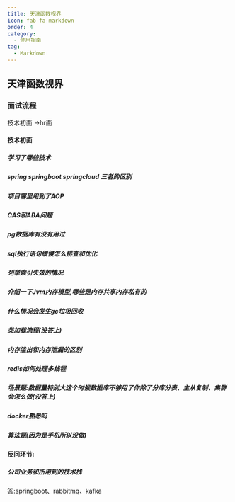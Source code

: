 ```yaml
---
title: 天津函数视界
icon: fab fa-markdown
order: 4
category:
  - 使用指南
tag:
  - Markdown
---
```




## 天津函数视界



### 面试流程

技术初面 ->hr面



#### 技术初面

##### 学习了哪些技术

##### spring springboot springcloud 三者的区别

##### 项目哪里用到了AOP

##### CAS和ABA问题

##### pg数据库有没有用过

##### sql执行语句缓慢怎么排查和优化

##### 列举索引失效的情况

##### 介绍一下Jvm内存模型,哪些是内存共享内存私有的

##### 什么情况会发生gc垃圾回收

##### 类加载流程(没答上)

##### 内存溢出和内存泄漏的区别

##### redis如何处理多线程

##### 场景题:数据量特别大这个时候数据库不够用了你除了分库分表、主从复制、集群会怎么做(没答上)

##### docker熟悉吗

##### 算法题(因为是手机所以没做)



#### 反问环节:

##### 公司业务和所用到的技术栈

答:springboot、rabbitmq、kafka

